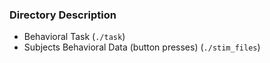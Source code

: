 ### Directory Description
* Behavioral Task
(`./task`)
* Subjects Behavioral Data (button presses)
(`./stim_files`)
